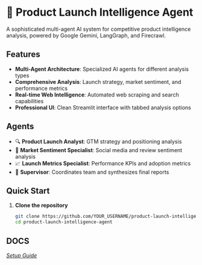 # 🚀 Product Launch Intelligence Agent

A sophisticated multi-agent AI system for competitive product intelligence analysis, powered by Google Gemini, LangGraph, and Firecrawl.

## Features

- **Multi-Agent Architecture**: Specialized AI agents for different analysis types
- **Comprehensive Analysis**: Launch strategy, market sentiment, and performance metrics
- **Real-time Web Intelligence**: Automated web scraping and search capabilities
- **Professional UI**: Clean Streamlit interface with tabbed analysis options

## Agents

- 🔍 **Product Launch Analyst**: GTM strategy and positioning analysis
- 💬 **Market Sentiment Specialist**: Social media and review sentiment analysis
- 📈 **Launch Metrics Specialist**: Performance KPIs and adoption metrics
- 👑 **Supervisor**: Coordinates team and synthesizes final reports

## Quick Start

1. **Clone the repository**
   ```bash
   git clone https://github.com/YOUR_USERNAME/product-launch-intelligence-agent.git
   cd product-launch-intelligence-agent
## DOCS
 *[Setup Guide](docs/setup_guide.md)*
